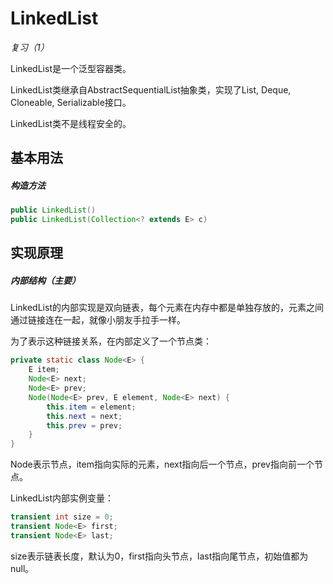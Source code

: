 # LinkedList

*复习（1）*

LinkedList是一个泛型容器类。

LinkedList类继承自AbstractSequentialList抽象类，实现了List<E>, Deque<E>, Cloneable, Serializable接口。

LinkedList类不是线程安全的。

## 基本用法

##### 构造方法

```java
public LinkedList()
public LinkedList(Collection<? extends E> c)
```

## 实现原理

##### 内部结构（主要）

LinkedList的内部实现是双向链表，每个元素在内存中都是单独存放的，元素之间通过链接连在一起，就像小朋友手拉手一样。

为了表示这种链接关系，在内部定义了一个节点类：

```java
private static class Node<E> {
    E item;
    Node<E> next;
    Node<E> prev;
    Node(Node<E> prev, E element, Node<E> next) {
        this.item = element;
        this.next = next;
        this.prev = prev;
    }
}
```

Node表示节点，item指向实际的元素，next指向后一个节点，prev指向前一个节点。

LinkedList内部实例变量：

```java
transient int size = 0;
transient Node<E> first;
transient Node<E> last;
```

size表示链表长度，默认为0，first指向头节点，last指向尾节点，初始值都为null。